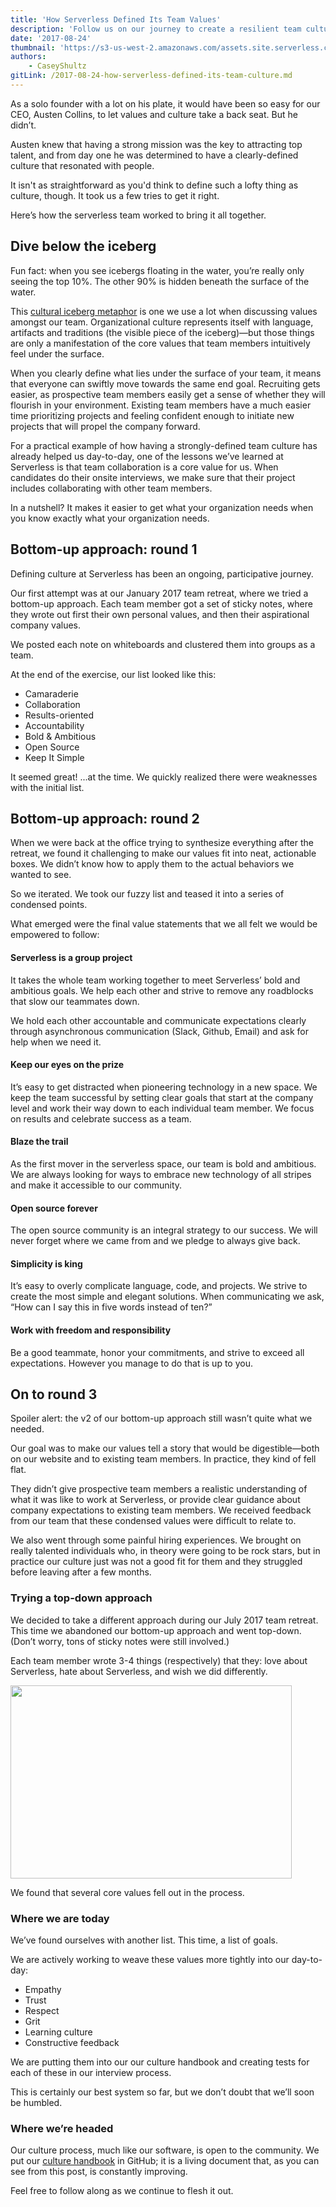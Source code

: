 ```yaml
---
title: 'How Serverless Defined Its Team Values'
description: 'Follow us on our journey to create a resilient team culture that attracts world class talent to the Serverless team.'
date: '2017-08-24'
thumbnail: 'https://s3-us-west-2.amazonaws.com/assets.site.serverless.com/blog/pound-it.jpg'
authors:
    - CaseyShultz
gitLink: /2017-08-24-how-serverless-defined-its-team-culture.md
---
```


As a solo founder with a lot on his plate, it would have been so easy for our CEO, Austen Collins, to let values and culture take a back seat. But he didn’t.

Austen knew that having a strong mission was the key to attracting top talent, and from day one he was determined to have a clearly-defined culture that resonated with people.

It isn't as straightforward as you'd think to define such a lofty thing as culture, though. It took us a few tries to get it right.

Here’s how the serverless team worked to bring it all together.

## Dive below the iceberg
Fun fact: when you see icebergs floating in the water, you’re really only seeing the top 10%. The other 90% is hidden beneath the surface of the water.

This [cultural iceberg metaphor](https://www.languageandculture.com/cultural-iceberg) is one we use a lot when discussing values amongst our team. Organizational culture represents itself with language, artifacts and traditions (the visible piece of the iceberg)—but those things are only a manifestation of the core values that team members intuitively feel under the surface.

When you clearly define what lies under the surface of your team, it means that everyone can swiftly move towards the same end goal. Recruiting gets easier, as prospective team members easily get a sense of whether they will flourish in your environment. Existing team members have a much easier time prioritizing projects and feeling confident enough to initiate new projects that will propel the company forward.

For a practical example of how having a strongly-defined team culture has already helped us day-to-day, one of the lessons we’ve learned at Serverless is that team collaboration is a core value for us. When candidates do their onsite interviews, we make sure that their project includes collaborating with other team members.

In a nutshell? It makes it easier to get what your organization needs when you know exactly what your organization needs.

## Bottom-up approach: round 1
Defining culture at Serverless has been an ongoing, participative journey.

Our first attempt was at our January 2017 team retreat, where we tried a bottom-up approach. Each team member got a set of sticky notes, where they wrote out first their own personal values, and then their aspirational company values.

We posted each note on whiteboards and clustered them into groups as a team.

At the end of the exercise, our list looked like this:

- Camaraderie
- Collaboration
- Results-oriented
- Accountability
- Bold & Ambitious
- Open Source
- Keep It Simple

It seemed great! ...at the time. We quickly realized there were weaknesses with the initial list.

## Bottom-up approach: round 2
When we were back at the office trying to synthesize everything after the retreat, we found it challenging to make our values fit into neat, actionable boxes. We didn’t know how to apply them to the actual behaviors we wanted to see.

So we iterated. We took our fuzzy list and teased it into a series of condensed points.

What emerged were the final value statements that we all felt we would be empowered to follow:

#### Serverless is a group project

It takes the whole team working together to meet Serverless’ bold and ambitious goals. We help each other and strive to remove any roadblocks that slow our teammates down.

We hold each other accountable and communicate expectations clearly through asynchronous communication (Slack, Github, Email) and ask for help when we need it.

#### Keep our eyes on the prize

It’s easy to get distracted when pioneering technology in a new space.
We keep the team successful by setting clear goals that start at the company level and work their way down to each individual team member. We focus on results and celebrate success as a team.

#### Blaze the trail

As the first mover in the serverless space, our team is bold and ambitious. We are always looking for ways to embrace new technology of all stripes and make it accessible to our community.

#### Open source forever

The open source community is an integral strategy to our success. We will never forget where we came from and we pledge to always give back.

#### Simplicity is king

It’s easy to overly complicate language, code, and projects. We strive to create the most simple and elegant solutions. When communicating we ask, “How can I say this in five words instead of ten?”

#### Work with freedom and responsibility

Be a good teammate, honor your commitments, and strive to exceed all expectations. However you manage to do that is up to you.

## On to round 3
Spoiler alert: the v2 of our bottom-up approach still wasn’t quite what we needed.

Our goal was to make our values tell a story that would be digestible—both on our website and to existing team members. In practice, they kind of fell flat.

They didn’t give prospective team members a realistic understanding of what it was like to work at Serverless, or provide clear guidance about company expectations to existing team members. We received feedback from our team that these condensed values were difficult to relate to.

We also went through some painful hiring experiences. We brought on really talented individuals who, in theory were going to be rock stars, but in practice our culture just was not a good fit for them and they struggled before leaving after a few months.

### Trying a top-down approach
We decided to take a different approach during our July 2017 team retreat. This time we abandoned our bottom-up approach and went top-down. (Don’t worry, tons of sticky notes were still involved.)

Each team member wrote 3-4 things (respectively) that they: love about Serverless, hate about Serverless, and wish we did differently.

<img align="center" width="450" height="309" src="https://s3-us-west-2.amazonaws.com/assets.site.serverless.com/blog/team-photo.jpg">

We found that several core values fell out in the process.

### Where we are today

We’ve found ourselves with another list. This time, a list of goals.

We are actively working to weave these values more tightly into our day-to-day:

- Empathy
- Trust
- Respect
- Grit
- Learning culture
- Constructive feedback

We are putting them into our our culture handbook and creating tests for each of these in our interview process.

This is certainly our best system so far, but we don’t doubt that we’ll soon be humbled.

### Where we’re headed

Our culture process, much like our software, is open to the community. We put our [culture handbook](https://github.com/serverless/culture) in GitHub; it is a living document that, as you can see from this post, is constantly improving.

Feel free to follow along as we continue to flesh it out.
